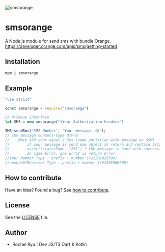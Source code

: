 
![smsorange](http://www.thatquickmedia.com/images/smpp.jpg)

# smsorange

A Node.js module for send sms with bundle Orange.
https://developer.orange.com/apis/sms/getting-started

## Installation

```bash
npm i smsorange
```

## Example

```js
"use strict"

const smsorange = require("smsorange")

// Promise interface
let SMS = new smsorange("<Your Authorization header>")

SMS.sendSms('SMS Number', 'Your message. 😜');
// The message content-type UTF-8
//    More 160 char equal 2 Sms (same partition with message on GSM)
//        if your message is send one object is return and contain {statusCode, body, numberReceiver, NumberSender, HeaderQuery, URL, timestamp}
//        assert(statusCode, "201") ? the message is send with successful: the message is not send;
//        In case Error, one error is return error
//Your Number Type : prefix + number (+22501020304)
//numberOfReceiver Type : prefix + number (+22505060708)
```

## How to contribute

Have an idea? Found a bug? See [how to contribute][contributing].

## License

See the [LICENSE][license] file.

## Author

* Rochel Ryu | Dev JS/TS Dart & Kotlin

[license]: /LICENSE
[contributing]: /CONTRIBUTING.md
[docs]: /DOCUMENTATION.md
